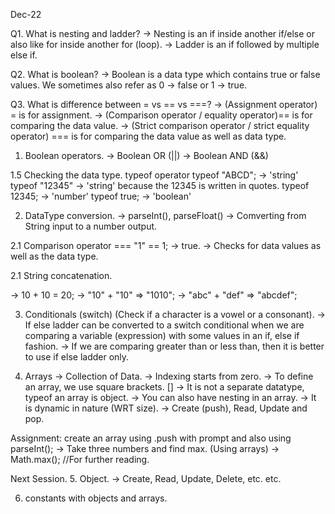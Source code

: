 Dec-22

Q1. What is nesting and ladder?
-> Nesting is an if inside another if/else or also like for inside another for (loop).
-> Ladder is an if followed by multiple else if.

Q2. What is boolean?
-> Boolean is a data type which contains true or false values. We sometimes also refer as 0 -> false or 1 -> true.

Q3. What is difference between = vs == vs ===?
-> (Assignment operator) = is for assignment.
-> (Comparison operator / equality operator)== is for comparing the data value.
-> (Strict comparison operator / strict equality operator) === is for comparing the data value as well as data type.

1. Boolean operators.
-> Boolean OR (||)
-> Boolean AND (&&)

1.5 Checking the data type.
typeof operator
typeof "ABCD"; -> 'string'
typeof "12345" -> 'string' because the 12345 is written in quotes.
typeof 12345; -> 'number'
typeof true; -> 'boolean'

2. DataType conversion.
-> parseInt(), parseFloat() -> Comverting from String input to a number output.

2.1 Comparison operator ===
"1" == 1; -> true.
-> Checks for data values as well as the data type.

2.1 String concatenation.

-> 10 + 10 = 20;
-> "10" + "10" => "1010";
-> "abc" + "def" => "abcdef";

3. Conditionals (switch)
(Check if a character is a vowel or a consonant).
-> If else ladder can be converted to a switch conditional when we are comparing a variable (expression) with some values in an if, else if fashion.
-> If we are comparing greater than or less than, then it is better to use if else ladder only.


4. Arrays
-> Collection of Data.
-> Indexing starts from zero.
-> To define an array, we use square brackets. []
-> It is not a separate datatype, typeof an array is object.
-> You can also have nesting in an array.
-> It is dynamic in nature (WRT size).
-> Create (push), Read, Update and pop.

Assignment:
create an array using .push with prompt and also using parseInt();
-> Take three numbers and find max. (Using arrays)
-> Math.max(); //For further reading.


Next Session.
5. Object.
-> Create, Read, Update, Delete, etc. etc.

6. constants with objects and arrays.